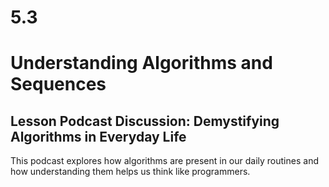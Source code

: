 # 5.3
# **Understanding Algorithms and Sequences**

## **Lesson Podcast Discussion: Demystifying Algorithms in Everyday Life**

This podcast explores how algorithms are present in our daily routines and how understanding them helps us think like programmers.
